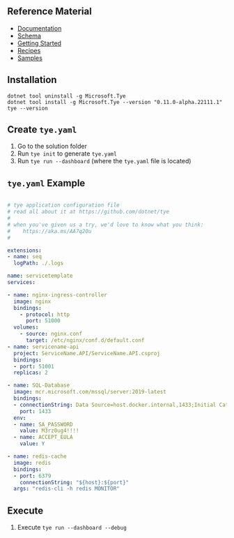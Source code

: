 ## Reference Material
- [Documentation](https://github.com/dotnet/tye/blob/main/docs/README.md)
- [Schema](https://github.com/dotnet/tye/blob/main/docs/reference/schema.md)
- [Getting Started](https://github.com/dotnet/tye/blob/main/docs/getting_started.md)
- [Recipes](https://github.com/dotnet/tye/tree/main/docs/recipes)
- [Samples](https://github.com/dotnet/tye/tree/main/samples)

## Installation

```
dotnet tool uninstall -g Microsoft.Tye
dotnet tool install -g Microsoft.Tye --version "0.11.0-alpha.22111.1"
tye --version
```

## Create ```tye.yaml```

1. Go to the solution folder
2. Run ```tye init``` to generate ```tye.yaml```
3. Run ```tye run --dashboard``` (where the ```tye.yaml``` file is located)

## ```tye.yaml``` Example

```yaml

# tye application configuration file
# read all about it at https://github.com/dotnet/tye
#
# when you've given us a try, we'd love to know what you think:
#    https://aka.ms/AA7q20u
#

extensions:
- name: seq
  logPath: ./.logs

name: servicetemplate
services:

- name: nginx-ingress-controller
  image: nginx
  bindings:
    - protocol: http
      port: 51000
  volumes:
    - source: nginx.conf
      target: /etc/nginx/conf.d/default.conf
- name: servicename-api
  project: ServiceName.API/ServiceName.API.csproj
  bindings:
  - port: 51001
  replicas: 2

- name: SQL-Database
  image: mcr.microsoft.com/mssql/server:2019-latest
  bindings:
  - connectionString: Data Source=host.docker.internal,1433;Initial Catalog=ServiceDB;Persist Security Info=True;User ID=sa;Password=${env:SA_PASSWORD}
    port: 1433
  env:
  - name: SA_PASSWORD
    value: M3rz0ug4!!!!
  - name: ACCEPT_EULA
    value: Y

- name: redis-cache
  image: redis
  bindings:
  - port: 6379
    connectionString: "${host}:${port}"
  args: "redis-cli -h redis MONITOR"

```

## Execute

1. Execute ```tye run --dashboard --debug```
